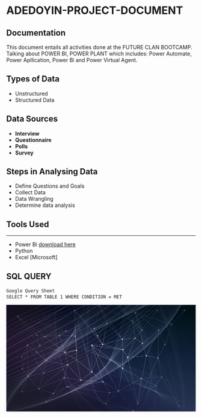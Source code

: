 # ADEDOYIN-PROJECT-DOCUMENT
## Documentation
This document entails all activities done at the FUTURE CLAN BOOTCAMP.
Talking about POWER BI, POWER PLANT which includes: Power Automate, Power Apllication, Power Bi and Power Virtual Agent.
## Types of Data

- Unstructured
- Structured Data
## Data Sources
- **Interview**
- **Questionnaire**
- **Polls**
- **Survey**
## Steps in Analysing Data
- Define Questions and Goals
- Collect Data
- Data Wrangling
- Determine data analysis
## Tools Used
---
- Power Bi [download here](https://microsoft.com)
- Python
- Excel [Microsoft]
## SQL QUERY
```
Google Query Sheet
SELECT * FROM TABLE 1 WHERE CONDITION = MET
```
![](frequency-wave-7776034_1280.jpg)
